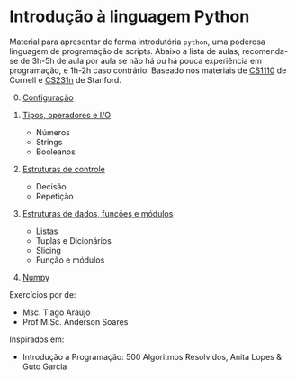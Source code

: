 # Introdução à linguagem Python

Material para apresentar de forma introdutória `python`, uma poderosa linguagem de programação de scripts. Abaixo a lista de aulas, recomenda-se de 3h-5h de aula por aula se não há ou há pouca experiência em programação, e 1h-2h caso contrário. Baseado nos materiais de [CS1110](https://www.cs.cornell.edu/courses/cs1110/2016sp/lectures/index.php) de Cornell e [CS231n](http://cs231n.github.io/python-numpy-tutorial/) de Stanford.

0. [Configuração](./Aula_0_Configuracao.md)

1. [Tipos, operadores e I/O](./Aula_1_Operadores.md)  
    * Números
    * Strings
    * Booleanos

2. [Estruturas de controle](./Aula_2_Controle.md)
    * Decisão
    * Repetição

3. [Estruturas de dados, funções e módulos](./Aula_3_Listas.md)
    * Listas
    * Tuplas e Dicionários
    * Slicing
    * Função e módulos

4. [Numpy](https://numpy.org/devdocs/user/quickstart.html)
   
Exercícios por de:
* Msc. Tiago Araújo
* Prof M.Sc. Anderson Soares

Inspirados em:
* Introdução à Programação: 500 Algoritmos Resolvidos, Anita Lopes & Guto Garcia


